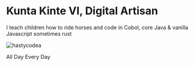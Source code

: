 <h1>Kunta Kinte VI, Digital Artisan</h1>
<p> I teach children how to ride horses and code in Cobol, core Java & vanilla Javascript sometimes rust</p>
<p><img align="center" src="https://github-readme-streak-stats.herokuapp.com/?user=hastycodea&" alt="hastycodea" /></p>
<p>All Day Every Day</p>
